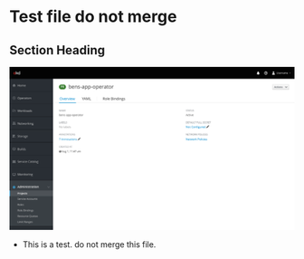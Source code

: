 # Test file do not merge

## Section Heading

![overview](img/projects-overview.png)

* This is a test. do not merge this file.
